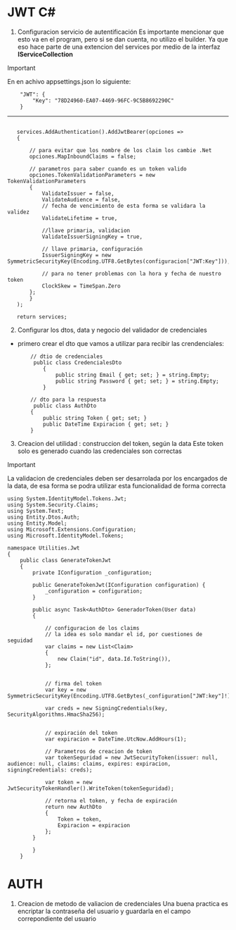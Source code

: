 # JWT C#



1. Configuracion servicio de autentificación
Es importante mencionar que esto va en el program, pero si se dan cuenta, no utilizo el builder. Ya que eso hace parte de una extencion del services por medio de la interfaz **IServiceCollection**

>[!IMPORTANT]
> En en achivo appsettings.json lo siguiente:

```
    "JWT": {
        "Key": "78D24960-EA07-4469-96FC-9C5B8692290C"
    }

```

---

 ```

    services.AddAuthentication().AddJwtBearer(opciones =>
    {

        // para evitar que los nombre de los claim los cambie .Net
        opciones.MapInboundClaims = false;

        // parametros para saber cuando es un token valido
        opciones.TokenValidationParameters = new TokenValidationParameters
        {
            ValidateIssuer = false,
            ValidateAudience = false,
            // fecha de vencimiento de esta forma se validara la validez
            ValidateLifetime = true,

            //llave primaria, validacion
            ValidateIssuerSigningKey = true,

            // llave primaria, configuración
            IssuerSigningKey = new SymmetricSecurityKey(Encoding.UTF8.GetBytes(configuracion["JWT:Key"])),

            // para no tener problemas con la hora y fecha de nuestro token
            ClockSkew = TimeSpan.Zero
        };
        }
    );

    return services;
 ```

2. Configurar los dtos, data y negocio del validador de credenciales

- primero crear el dto que vamos a utilizar para recibir las crendenciales:

    ``` 
        // dtio de credenciales
         public class CredencialesDto
            {
                public string Email { get; set; } = string.Empty;
                public string Password { get; set; } = string.Empty;
            }

        // dto para la respuesta
         public class AuthDto
        {
            public string Token { get; set; }
            public DateTime Expiracion { get; set; }
        }

    ```

3. Creacion del utilidad : construccion del token, según la data
Este token solo es generado cuando las credenciales son correctas

>[!IMPORTANT]
>La validacion de credenciales deben ser desarrolada por los encargados de la data, de esa forma se podra utilizar esta funcionalidad de forma correcta

```
using System.IdentityModel.Tokens.Jwt;
using System.Security.Claims;
using System.Text;
using Entity.Dtos.Auth;
using Entity.Model;
using Microsoft.Extensions.Configuration;
using Microsoft.IdentityModel.Tokens;

namespace Utilities.Jwt
{
    public class GenerateTokenJwt
    {
        private IConfiguration _configuration;

        public GenerateTokenJwt(IConfiguration configuration) { 
            _configuration = configuration;
        }

        public async Task<AuthDto> GeneradorToken(User data)
        {

            // configuracion de los claims
            // la idea es solo mandar el id, por cuestiones de seguidad
            var claims = new List<Claim>
            {
                new Claim("id", data.Id.ToString()),
            };


            // firma del token
            var key = new SymmetricSecurityKey(Encoding.UTF8.GetBytes(_configuration["JWT:key"]!));
            
            var creds = new SigningCredentials(key, SecurityAlgorithms.HmacSha256);


            // expiración del token
            var expiracion = DateTime.UtcNow.AddHours(1);

            // Parametros de creacion de token
            var tokenSeguridad = new JwtSecurityToken(issuer: null, audience: null, claims: claims, expires: expiracion, signingCredentials: creds);

            var token = new JwtSecurityTokenHandler().WriteToken(tokenSeguridad);

            // retorna el token, y fecha de expiración
            return new AuthDto
            {
                Token = token,
                Expiracion = expiracion
            };
        } 

        }   
    }

```

# AUTH

1. Creacion de metodo de valiacion de credenciales
Una buena practica es encriptar la contraseña del usuario y guardarla en el campo correpondiente del usuario

```
    


```